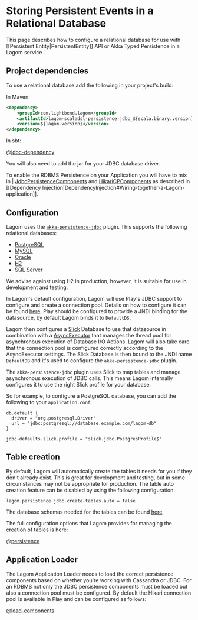 # Storing Persistent Events in a Relational Database

This page describes how to configure a relational database for use with [[Persistent Entity|PersistentEntity]] API or Akka Typed Persistence in a Lagom service .

## Project dependencies

To use a relational database add the following in your project's build:

In Maven:

```xml
<dependency>
    <groupId>com.lightbend.lagom</groupId>
    <artifactId>lagom-scaladsl-persistence-jdbc_${scala.binary.version}</artifactId>
    <version>${lagom.version}</version>
</dependency>
```

In sbt:

@[jdbc-dependency](code/build-cluster.sbt)

You will also need to add the jar for your JDBC database driver.

To enable the RDBMS Persistence on your Application you will have to mix in | [JdbcPersistenceComponents](api/com/lightbend/lagom/scaladsl/persistence/jdbc/JdbcPersistenceComponents.html) and [HikariCPComponents](https://www.playframework.com/documentation/2.7.x/api/scala/play/api/db/HikariCPComponents.html) as described in [[Dependency Injection|DependencyInjection#Wiring-together-a-Lagom-application]].


## Configuration

Lagom uses the [`akka-persistence-jdbc`](https://github.com/dnvriend/akka-persistence-jdbc) plugin.  This supports the following relational databases:

* [PostgreSQL](https://www.postgresql.org/)
* [MySQL](https://www.mysql.com/)
* [Oracle](https://www.oracle.com/database/index.html)
* [H2](https://www.h2database.com/)
* [SQL Server](https://www.microsoft.com/en-us/sql-server)

We advise against using H2 in production, however, it is suitable for use in development and testing.

In Lagom's default configuration, Lagom will use Play's JDBC support to configure and create a connection pool. Details on how to configure it can be found [here](https://www.playframework.com/documentation/2.7.x/ScalaDatabase). Play should be configured to provide a JNDI binding for the datasource, by default Lagom binds it to `DefaultDS`.

Lagom then configures a [Slick](https://scala-slick.org/) Database to use that datasource in combination with a [AsyncExecutor](https://scala-slick.org/doc/3.2.1/api/index.html#slick.util.AsyncExecutor) that manages the thread pool for asynchronous execution of Database I/O Actions. Lagom will also take care that the connection pool is configured correctly according to the AsyncExecutor settings. The Slick Database is then bound to the JNDI name `DefaultDB` and it's used to configure the `akka-persistence-jdbc` plugin.

The `akka-persistence-jdbc` plugin uses Slick to map tables and manage asynchronous execution of JDBC calls. This means Lagom internally configures it to use the right Slick profile for your database.

So for example, to configure a PostgreSQL database, you can add the following to your `application.conf`:

```
db.default {
  driver = "org.postgresql.Driver"
  url = "jdbc:postgresql://database.example.com/lagom-db"
}

jdbc-defaults.slick.profile = "slick.jdbc.PostgresProfile$"
```

## Table creation

By default, Lagom will automatically create the tables it needs for you if they don't already exist.  This is great for development and testing, but in some circumstances may not be appropriate for production.  The table auto creation feature can be disabled by using the following configuration:

```
lagom.persistence.jdbc.create-tables.auto = false
```

The database schemas needed for the tables can be found [here](https://github.com/dnvriend/akka-persistence-jdbc/tree/v2.6.8/src/test/resources/schema).

The full configuration options that Lagom provides for managing the creation of tables is here:

@[persistence](../../../../../persistence-jdbc/core/src/main/resources/reference.conf)

## Application Loader

The Lagom Application Loader needs to load the correct persistence components based on whether you're working with Cassandra or JDBC. For an RDBMS not only the JDBC persistence components must be loaded but also a connection pool must be configured. By default the Hikari connection pool is available in Play and can be configured as follows:

@[load-components](code/docs/home/scaladsl/persistence/JdbcBlogApplicationLoader.scala)
